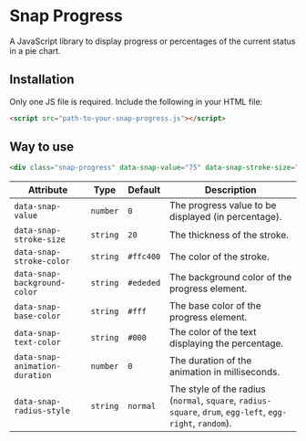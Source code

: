 # Snap Progress

A JavaScript library to display progress or percentages of the current status in a pie chart.

## Installation

Only one JS file is required. Include the following in your HTML file:

```html
<script src="path-to-your-snap-progress.js"></script>

```

## Way to use
```html
<div class="snap-progress" data-snap-value="75" data-snap-stroke-size="15" data-snap-stroke-color="#00ff00" data-snap-background-color="#ddd" data-snap-text-color="#000" data-snap-animation-duration="40" data-snap-radius-style="normal"></div>
```

| Attribute                     | Type      | Default      | Description                                                             |
|-------------------------------|-----------|--------------|-------------------------------------------------------------------------|
| `data-snap-value`             | `number`  | `0`          | The progress value to be displayed (in percentage).                     |
| `data-snap-stroke-size`       | `string`  | `20`         | The thickness of the stroke.                                            |
| `data-snap-stroke-color`      | `string`  | `#ffc400`    | The color of the stroke.                                                |
| `data-snap-background-color`  | `string`  | `#ededed`    | The background color of the progress element.                           |
| `data-snap-base-color`        | `string`  | `#fff`       | The base color of the progress element.                                 |
| `data-snap-text-color`        | `string`  | `#000`       | The color of the text displaying the percentage.                        |
| `data-snap-animation-duration`| `number`  | `0`          | The duration of the animation in milliseconds.                          |
| `data-snap-radius-style`      | `string`  | `normal`     | The style of the radius (`normal`, `square`, `radius-square`, `drum`, `egg-left`, `egg-right`, `random`). |
